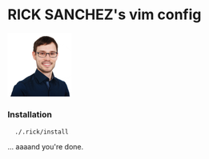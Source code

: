 # RICK SANCHEZ's vim config
![RIIIIIIICK!](rick.png)
### Installation
```
  ./.rick/install
```
... aaaand you're done.
